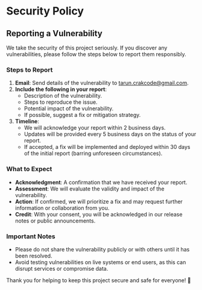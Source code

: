 # Security Policy

## Reporting a Vulnerability

We take the security of this project seriously. If you discover any vulnerabilities, please follow the steps below to report them responsibly.

### Steps to Report
1. **Email**: Send details of the vulnerability to [tarun.crakcode@gmail.com](mailto:tarun.crakcode@gmail.com).
2. **Include the following in your report**:
   - Description of the vulnerability.
   - Steps to reproduce the issue.
   - Potential impact of the vulnerability.
   - If possible, suggest a fix or mitigation strategy.
3. **Timeline**:
   - We will acknowledge your report within 2 business days.
   - Updates will be provided every 5 business days on the status of your report.
   - If accepted, a fix will be implemented and deployed within 30 days of the initial report (barring unforeseen circumstances).

### What to Expect
- **Acknowledgment**: A confirmation that we have received your report.
- **Assessment**: We will evaluate the validity and impact of the vulnerability.
- **Action**: If confirmed, we will prioritize a fix and may request further information or collaboration from you.
- **Credit**: With your consent, you will be acknowledged in our release notes or public announcements.

### Important Notes
- Please do not share the vulnerability publicly or with others until it has been resolved.
- Avoid testing vulnerabilities on live systems or end users, as this can disrupt services or compromise data.

Thank you for helping to keep this project secure and safe for everyone! 🚀
